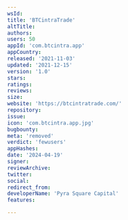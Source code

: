 ```yaml
---
wsId: 
title: 'BTCintraTrade'
altTitle: 
authors: 
users: 50
appId: 'com.btcintra.app'
appCountry: 
released: '2021-11-03'
updated: '2021-12-15'
version: '1.0'
stars: 
ratings: 
reviews: 
size: 
website: 'https://btcintratrade.com/'
repository: 
issue: 
icon: 'com.btcintra.app.jpg'
bugbounty: 
meta: 'removed'
verdict: 'fewusers'
appHashes: 
date: '2024-04-19'
signer: 
reviewArchive: 
twitter: 
social: 
redirect_from: 
developerName: 'Pyra Square Capital'
features: 

---
```


